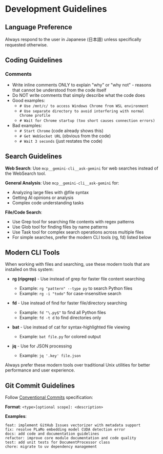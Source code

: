 # Development Guidelines

## Language Preference

Always respond to the user in Japanese (日本語) unless specifically requested otherwise.

## Coding Guidelines

### Comments

- Write inline comments ONLY to explain "why" or "why not" - reasons that cannot be understood from the code itself
- Do NOT write comments that simply describe what the code does
- Good examples:
  - `# Use /mnt/c/ to access Windows Chrome from WSL environment`
  - `# Use separate directory to avoid interfering with normal Chrome profile`
  - `# Wait for Chrome startup (too short causes connection errors)`
- Bad examples:
  - `# Start Chrome` (code already shows this)
  - `# Get WebSocket URL` (obvious from the code)
  - `# Wait 3 seconds` (just restates the code)

## Search Guidelines

**Web Search**: Use `mcp__gemini-cli__ask-gemini` for web searches instead of the WebSearch tool.

**General Analysis**: Use `mcp__gemini-cli__ask-gemini` for:
- Analyzing large files with @file syntax
- Getting AI opinions or analysis
- Complex code understanding tasks

**File/Code Search**:
- Use Grep tool for searching file contents with regex patterns
- Use Glob tool for finding files by name patterns
- Use Task tool for complex search operations across multiple files
- For simple searches, prefer the modern CLI tools (rg, fd) listed below

## Modern CLI Tools

When working with files and searching, use these modern tools that are installed on this system:

- **rg (ripgrep)** - Use instead of grep for faster file content searching
  - Example: `rg "pattern" --type py` to search Python files
  - Example: `rg -i "todo"` for case-insensitive search

- **fd** - Use instead of find for faster file/directory searching
  - Example: `fd "\.py$"` to find all Python files
  - Example: `fd -t d` to find directories only

- **bat** - Use instead of cat for syntax-highlighted file viewing
  - Example: `bat file.py` for colored output

- **jq** - Use for JSON processing
  - Example: `jq '.key' file.json`

Always prefer these modern tools over traditional Unix utilities for better performance and user experience.

## Git Commit Guidelines

Follow [Conventional Commits](https://www.conventionalcommits.org/) specification:

**Format**: `<type>[optional scope]: <description>`

**Examples**:
```
feat: implement GitHub Issues vectorizer with metadata support
fix: resolve PLaMo embedding model CUDA detection error
docs: add code and documentation guidelines
refactor: improve core module documentation and code quality
test: add unit tests for DocumentProcessor class
chore: migrate to uv dependency management
```
